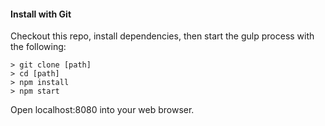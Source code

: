 #### Install with Git
Checkout this repo, install dependencies, then start the gulp process with the following:

```
> git clone [path]
> cd [path]
> npm install
> npm start
```

Open localhost:8080 into your web browser.
